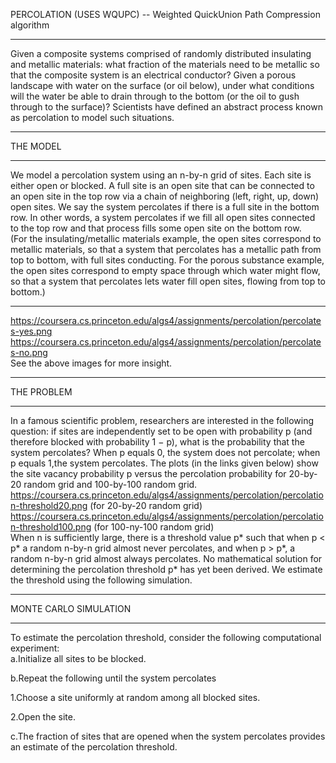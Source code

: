 PERCOLATION (USES WQUPC) -- Weighted QuickUnion Path Compression algorithm
*****************************
Given a composite systems comprised of randomly distributed insulating and metallic materials: what fraction of the materials need to be metallic so that the
composite system is an electrical conductor? Given a porous landscape with water on the surface (or oil below), under what conditions will the water be able to 
drain through to the bottom (or the oil to gush through to the surface)? Scientists have defined an abstract process known as percolation to model such situations.
********************************
THE MODEL
**********************************
We model a percolation system using an n-by-n grid of sites. Each site is either open or blocked. A full site is an open site that can be connected to an open site in the top row via a chain of neighboring (left, right, up, down) open sites. We say the system percolates if there is a full site in the bottom row.
In other words, a system percolates if we fill all open sites connected to the top row and that process fills some open site on the bottom row. </br>
(For the insulating/metallic materials example, the open sites correspond to metallic materials, so that a system that percolates has a metallic path from top
to bottom, with full sites conducting. For the porous substance example, the open sites correspond to empty space through which water might flow, so that a 
system that percolates lets water fill open sites, flowing from top to bottom.) 
**************************
https://coursera.cs.princeton.edu/algs4/assignments/percolation/percolates-yes.png</br>
https://coursera.cs.princeton.edu/algs4/assignments/percolation/percolates-no.png</br>
See the above images for more insight.
***********************************
THE PROBLEM
*************************************
In a famous scientific problem, researchers are interested in the following question: if sites are independently set to be open with probability p
(and therefore blocked with probability 1 − p), what is the probability that the system percolates? When p equals 0, the system does not percolate; when p equals 1,the system percolates. The plots (in the links given below) show the site vacancy probability p versus the percolation probability for 20-by-20 random grid and 
100-by-100 random grid.</br>
https://coursera.cs.princeton.edu/algs4/assignments/percolation/percolation-threshold20.png  (for 20-by-20 random grid)</br>
https://coursera.cs.princeton.edu/algs4/assignments/percolation/percolation-threshold100.png  (for 100-ny-100 random grid)</br>
When n is sufficiently large, there is a threshold value p* such that when p < p* a random n-by-n grid almost never percolates, and when p > p*,
a random n-by-n grid almost always percolates. No mathematical solution for determining the percolation threshold p* has yet been derived. We estimate the threshold using the following simulation.
************************************
MONTE CARLO SIMULATION
***********************************
To estimate the percolation threshold, consider the following computational experiment:</br>
a.Initialize all sites to be blocked.<br/>

b.Repeat the following until the system percolates</br>

  1.Choose a site uniformly at random among all blocked sites.</br>

  2.Open the site. </br>

c.The fraction of sites that are opened when the system percolates provides an estimate of the percolation threshold. </br>



